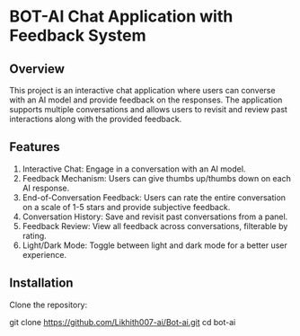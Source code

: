 # BOT-AI Chat Application with Feedback System

## Overview

This project is an interactive chat application where users can converse with an AI model and provide feedback on the responses. The application supports multiple conversations and allows users to revisit and review past interactions along with the provided feedback.

## Features

1. Interactive Chat: Engage in a conversation with an AI model.
2. Feedback Mechanism: Users can give thumbs up/thumbs down on each AI response.
3. End-of-Conversation Feedback: Users can rate the entire conversation on a scale of 1-5 stars and provide subjective feedback.
4. Conversation History: Save and revisit past conversations from a panel.
5. Feedback Review: View all feedback across conversations, filterable by rating.
6. Light/Dark Mode: Toggle between light and dark mode for a better user experience.

   
## Installation

Clone the repository:

git clone https://github.com/Likhith007-ai/Bot-ai.git
cd bot-ai
